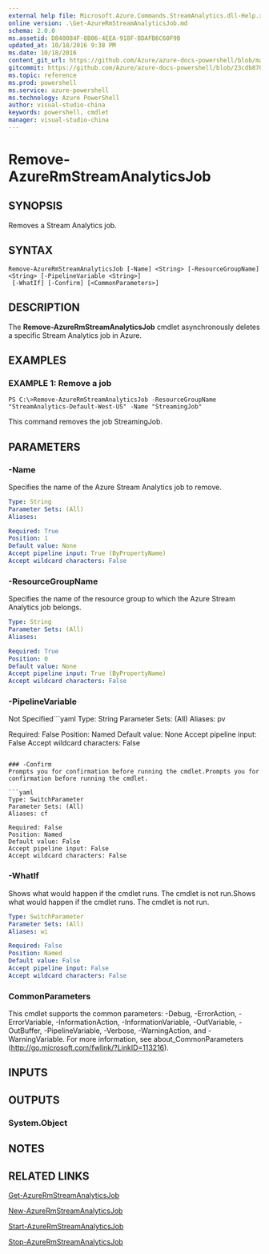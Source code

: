```yaml
---
external help file: Microsoft.Azure.Commands.StreamAnalytics.dll-Help.xml
online version: .\Get-AzureRmStreamAnalyticsJob.md
schema: 2.0.0
ms.assetid: D840084F-8B06-4EEA-918F-BDAFB6C60F9B
updated_at: 10/18/2016 9:38 PM
ms.date: 10/18/2016
content_git_url: https://github.com/Azure/azure-docs-powershell/blob/master/azureps-cmdlets-docs/ResourceManager/AzureRM.StreamAnalytics/v2.1.0/Remove-AzureRmStreamAnalyticsJob.md
gitcommit: https://github.com/Azure/azure-docs-powershell/blob/23cdb8705d4ab9807c0e21b238f3b134a7d49c7d/azureps-cmdlets-docs/ResourceManager/AzureRM.StreamAnalytics/v2.1.0/Remove-AzureRmStreamAnalyticsJob.md
ms.topic: reference
ms.prod: powershell
ms.service: azure-powershell
ms.technology: Azure PowerShell
author: visual-studio-china
keywords: powershell, cmdlet
manager: visual-studio-china
---
```


# Remove-AzureRmStreamAnalyticsJob

## SYNOPSIS
Removes a Stream Analytics job.

## SYNTAX

```
Remove-AzureRmStreamAnalyticsJob [-Name] <String> [-ResourceGroupName] <String> [-PipelineVariable <String>]
 [-WhatIf] [-Confirm] [<CommonParameters>]
```

## DESCRIPTION
The **Remove-AzureRmStreamAnalyticsJob** cmdlet asynchronously deletes a specific Stream Analytics job in Azure.

## EXAMPLES

### EXAMPLE 1: Remove a job
```
PS C:\>Remove-AzureRmStreamAnalyticsJob -ResourceGroupName "StreamAnalytics-Default-West-US" -Name "StreamingJob"
```

This command removes the job StreamingJob.

## PARAMETERS

### -Name
Specifies the name of the Azure Stream Analytics job to remove.

```yaml
Type: String
Parameter Sets: (All)
Aliases: 

Required: True
Position: 1
Default value: None
Accept pipeline input: True (ByPropertyName)
Accept wildcard characters: False
```

### -ResourceGroupName
Specifies the name of the resource group to which the Azure Stream Analytics job belongs.

```yaml
Type: String
Parameter Sets: (All)
Aliases: 

Required: True
Position: 0
Default value: None
Accept pipeline input: True (ByPropertyName)
Accept wildcard characters: False
```

### -PipelineVariable
Not Specified```yaml
Type: String
Parameter Sets: (All)
Aliases: pv

Required: False
Position: Named
Default value: None
Accept pipeline input: False
Accept wildcard characters: False
```

### -Confirm
Prompts you for confirmation before running the cmdlet.Prompts you for confirmation before running the cmdlet.

```yaml
Type: SwitchParameter
Parameter Sets: (All)
Aliases: cf

Required: False
Position: Named
Default value: False
Accept pipeline input: False
Accept wildcard characters: False
```

### -WhatIf
Shows what would happen if the cmdlet runs.
The cmdlet is not run.Shows what would happen if the cmdlet runs.
The cmdlet is not run.

```yaml
Type: SwitchParameter
Parameter Sets: (All)
Aliases: wi

Required: False
Position: Named
Default value: False
Accept pipeline input: False
Accept wildcard characters: False
```

### CommonParameters
This cmdlet supports the common parameters: -Debug, -ErrorAction, -ErrorVariable, -InformationAction, -InformationVariable, -OutVariable, -OutBuffer, -PipelineVariable, -Verbose, -WarningAction, and -WarningVariable. For more information, see about_CommonParameters (http://go.microsoft.com/fwlink/?LinkID=113216).

## INPUTS

## OUTPUTS

### System.Object

## NOTES

## RELATED LINKS

[Get-AzureRmStreamAnalyticsJob](.\Get-AzureRmStreamAnalyticsJob.md)

[New-AzureRmStreamAnalyticsJob](.\New-AzureRmStreamAnalyticsJob.md)

[Start-AzureRmStreamAnalyticsJob](.\Start-AzureRmStreamAnalyticsJob.md)

[Stop-AzureRmStreamAnalyticsJob](.\Stop-AzureRmStreamAnalyticsJob.md)


